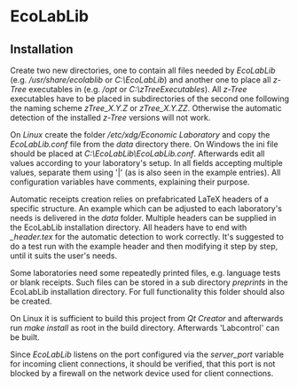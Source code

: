 # EcoLabLib

## Installation

Create two new directories, one to contain all files needed by *EcoLabLib* (e.g. */usr/share/ecolablib* or *C:\\EcoLabLib*) and another one to place all *z-Tree* executables in (e.g. */opt* or *C:\\zTreeExecutables*). All *z-Tree* executables have to be placed in subdirectories of the second one following the naming scheme *zTree_X.Y.Z* or *zTree_X.Y.ZZ*. Otherwise the automatic detection of the installed *z-Tree* versions will not work.

On *Linux* create the folder */etc/xdg/Economic Laboratory* and copy the *EcoLabLib.conf* file from the *data* directory there. On Windows the ini file should be placed at *C:\\EcoLabLib\\EcoLabLib.conf*. Afterwards edit all values according to your laboratory's setup. In all fields accepting multiple values, separate them using '|' (as is also seen in the example entries). All configuration variables have comments, explaining their purpose.

Automatic receipts creation relies on prefabricated LaTeX headers of a specific structure. An example which can be adjusted to each laboratory's needs is delivered in the *data* folder. Multiple headers can be supplied in the EcoLabLib installation directory. All headers have to end with *_header.tex* for the automatic detection to work correctly. It's suggested to do a test run with the example header and then modifying it step by step, until it suits the user's needs.

Some laboratories need some repeatedly printed files, e.g. language tests or blank receipts. Such files can be stored in a sub directory *preprints* in the EcoLabLib installation directory. For full functionality this folder should also be created.

On Linux it is sufficient to build this project from *Qt Creator* and afterwards run *make install* as root in the build directory. Afterwards 'Labcontrol' can be built.

Since *EcoLabLib* listens on the port configured via the *server_port* variable for incoming client connections, it should be verified, that this port is not blocked by a firewall on the network device used for client connections.
